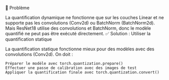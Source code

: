 🔎 Problème

La quantification dynamique ne fonctionne que sur les couches Linear et ne supporte pas les convolutions (Conv2d) ou BatchNorm (BatchNorm2d).
Mais ResNet18 utilise des convolutions et BatchNorm, donc le modèle quantifié ne peut pas être exécuté directement.
✅ Solution : Utiliser la quantification statique

La quantification statique fonctionne mieux pour des modèles avec des convolutions (Conv2d).
On doit :

    Préparer le modèle avec torch.quantization.prepare()
    Effectuer une passe de calibration avec des images de test
    Appliquer la quantification finale avec torch.quantization.convert()

